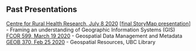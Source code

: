 ## Past Presentations

[Centre for Rural Health Research, July 8 2020](https://ubc-lib-geo.github.io/presentations/crhr.html) [[final StoryMap presentation](https://arcg.is/1LX1180)] - Framing an understanding of Geographic Information Systems (GIS)    
[FCOR 599, March 19 2020](https://ubc-lib-geo.github.io/presentations/fcor599) - Geospatial Data Management and Metadata    
[GEOB 370, Feb 25 2020](https://ubc-lib-geo.github.io/presentations/geob370) - Geospatial Resources, UBC Library    
